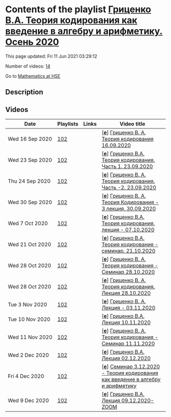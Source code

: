 # Contents of the playlist [Гриценко В.А. Теория кодирования как введение в алгебру и арифметику. Осень 2020](https://www.youtube.com/playlist?list=PLq3E5oubNNoAFXJrHntywB-kpzK6c_jhV)

This page updated: Fri 11 Jun 2021 03:29:12

Number of videos: [14](#videos)

Go to [Mathematics at HSE](../README.md)

## Description



## Videos

|Date|Playlists|Links|Video title|
|---|---|---|---|
| Wed&nbsp;16&nbsp;Sep&nbsp;2020 | [102](../playlists/102 "Гриценко В.А. Теория кодирования как введение в алгебру и арифметику. Осень 2020") |  | [[**e**](https://studio.youtube.com/video/NtL_v6tm_uc/edit "Edit")] [Гриценко В. А.  Теория кодирования 16.09.2020](https://www.youtube.com/watch?v=NtL_v6tm_uc&list=PLq3E5oubNNoAFXJrHntywB-kpzK6c_jhV "&#34;Теория кодирования как введение в алгебру и арифметику&#34;&#013;Дисциплина общефакультетского пула&#013;Факультет математики НИУ ВШЭ&#013;1, 2 модуль&#013;Гриценко Валерий Алексеевич") |
| Wed&nbsp;23&nbsp;Sep&nbsp;2020 | [102](../playlists/102 "Гриценко В.А. Теория кодирования как введение в алгебру и арифметику. Осень 2020") |  | [[**e**](https://studio.youtube.com/video/DDVCMDiZN_w/edit "Edit")] [Гриценко В.А.  Теория кодирования. Часть 1. 23.09.2020](https://www.youtube.com/watch?v=DDVCMDiZN_w&list=PLq3E5oubNNoAFXJrHntywB-kpzK6c_jhV "Теория кодирования как введение в алгебру и арифметику&#013;Дисциплина общефакультетского пула&#013;Факультет математики&#013;Гриценко Валерий Алексеевич") |
| Thu&nbsp;24&nbsp;Sep&nbsp;2020 | [102](../playlists/102 "Гриценко В.А. Теория кодирования как введение в алгебру и арифметику. Осень 2020") |  | [[**e**](https://studio.youtube.com/video/OA3MQeJm1gU/edit "Edit")] [Гриценко В. А. Теория кодирования. Часть -2. 23.09.2020](https://www.youtube.com/watch?v=OA3MQeJm1gU&list=PLq3E5oubNNoAFXJrHntywB-kpzK6c_jhV "Теория кодирования как введение в алгебру и арифметику&#013;Дисциплина общефакультетского пула&#013;Факультет математики&#013;1, 2 модуль&#013;Гриценко Валерий Алексеевич") |
| Wed&nbsp;30&nbsp;Sep&nbsp;2020 | [102](../playlists/102 "Гриценко В.А. Теория кодирования как введение в алгебру и арифметику. Осень 2020") |  | [[**e**](https://studio.youtube.com/video/qhxnmj_4ums/edit "Edit")] [Гриценко В. А. Теория Кодирования - 3  лекция, 30.09.2020](https://www.youtube.com/watch?v=qhxnmj_4ums&list=PLq3E5oubNNoAFXJrHntywB-kpzK6c_jhV "Теория кодирования как введение в алгебру и арифметику&#013;Дисциплина общефакультетского пула&#013;Факультет математики&#013;Гриценко Валерий Алексеевич") |
| Wed&nbsp;7&nbsp;Oct&nbsp;2020 | [102](../playlists/102 "Гриценко В.А. Теория кодирования как введение в алгебру и арифметику. Осень 2020") |  | [[**e**](https://studio.youtube.com/video/LPVLVUNdDng/edit "Edit")] [Гриценко В.А.  Теория кодирования, лекция - 07.10.2020](https://www.youtube.com/watch?v=LPVLVUNdDng&list=PLq3E5oubNNoAFXJrHntywB-kpzK6c_jhV "Теория кодирования как введение в алгебру и арифметику&#013;Дисциплина общефакультетского пула&#013;Факультет математики НИУ ВШЭ&#013;Гриценко Валерий Алексеевич") |
| Wed&nbsp;21&nbsp;Oct&nbsp;2020 | [102](../playlists/102 "Гриценко В.А. Теория кодирования как введение в алгебру и арифметику. Осень 2020") |  | [[**e**](https://studio.youtube.com/video/V3ywjnThhwc/edit "Edit")] [Гриценко В.А.  Теория кодирования - семинар. 21.10.2020](https://www.youtube.com/watch?v=V3ywjnThhwc&list=PLq3E5oubNNoAFXJrHntywB-kpzK6c_jhV "2020 год&#013;Теория кодирования как введение в алгебру и арифметику&#013;Дисциплина общефакультетского пула&#013;Факультет математики&#013;1 модуль&#013;Гриценко Валерий Алексеевич") |
| Wed&nbsp;28&nbsp;Oct&nbsp;2020 | [102](../playlists/102 "Гриценко В.А. Теория кодирования как введение в алгебру и арифметику. Осень 2020") |  | [[**e**](https://studio.youtube.com/video/hmzWRrLSPck/edit "Edit")] [Гриценко В. А. Теория кодирования - Семинар 28.10.2020](https://www.youtube.com/watch?v=hmzWRrLSPck&list=PLq3E5oubNNoAFXJrHntywB-kpzK6c_jhV "Теория кодирования как введение в алгебру и арифметику&#013;Дисциплина общефакультетского пула&#013;Факультет математики&#013;1, 2 модуль&#013;Преподаватель: Гриценко Валерий Алексеевич") |
| Wed&nbsp;28&nbsp;Oct&nbsp;2020 | [102](../playlists/102 "Гриценко В.А. Теория кодирования как введение в алгебру и арифметику. Осень 2020") |  | [[**e**](https://studio.youtube.com/video/xX4yvgpMjJE/edit "Edit")] [Гриценко В. А.  Теория кодирования. Лекция 28.10.2020](https://www.youtube.com/watch?v=xX4yvgpMjJE&list=PLq3E5oubNNoAFXJrHntywB-kpzK6c_jhV "Теория кодирования как введение в алгебру и арифметику&#013;Дисциплина общефакультетского пула&#013;Факультет математики&#013;2 модуль&#013;Преподаватель Гриценко Валерий Алексеевич") |
| Tue&nbsp;3&nbsp;Nov&nbsp;2020 | [102](../playlists/102 "Гриценко В.А. Теория кодирования как введение в алгебру и арифметику. Осень 2020") |  | [[**e**](https://studio.youtube.com/video/xRJ8nymjaow/edit "Edit")] [Гриценко В. А.  Лекция - 03.11.2020](https://www.youtube.com/watch?v=xRJ8nymjaow&list=PLq3E5oubNNoAFXJrHntywB-kpzK6c_jhV "Теория Кодирования как введение в Алгебру и Арифметику&#013;профессор Гриценко Валерий Алексеевич&#013;2 модуль 2020 года") |
| Tue&nbsp;10&nbsp;Nov&nbsp;2020 | [102](../playlists/102 "Гриценко В.А. Теория кодирования как введение в алгебру и арифметику. Осень 2020") |  | [[**e**](https://studio.youtube.com/video/3KEjzPfyrNc/edit "Edit")] [Гриценко В.А.  Лекция 10.11.2020](https://www.youtube.com/watch?v=3KEjzPfyrNc&list=PLq3E5oubNNoAFXJrHntywB-kpzK6c_jhV "2020 г.&#013;Теория кодирования как введение в алгебру и арифметику&#013;Дисциплина общефакультетского пула&#013;Факультет математики&#013;2 модуль&#013;Преподаватель: Гриценко Валерий Алексеевич") |
| Wed&nbsp;11&nbsp;Nov&nbsp;2020 | [102](../playlists/102 "Гриценко В.А. Теория кодирования как введение в алгебру и арифметику. Осень 2020") |  | [[**e**](https://studio.youtube.com/video/P4ii1wb-HcQ/edit "Edit")] [Гриценко В. А.  Теория кодирования - Семинар 11.11.2020](https://www.youtube.com/watch?v=P4ii1wb-HcQ&list=PLq3E5oubNNoAFXJrHntywB-kpzK6c_jhV "2020&#013;Дисциплина общефакультетского пула&#013;Факультет математики&#013;2 модуль&#013; Гриценко Валерий Алексеевич") |
| Wed&nbsp;2&nbsp;Dec&nbsp;2020 | [102](../playlists/102 "Гриценко В.А. Теория кодирования как введение в алгебру и арифметику. Осень 2020") |  | [[**e**](https://studio.youtube.com/video/bbQcPyslwmE/edit "Edit")] [Гриценко В.А.  Лекция 02.12.2020](https://www.youtube.com/watch?v=bbQcPyslwmE&list=PLq3E5oubNNoAFXJrHntywB-kpzK6c_jhV "Теория кодирования как введение в алгебру и арифметику&#013;Дисциплина общефакультетского пула&#013;Факультет математики&#013;2 модуль&#013;Преподаватель: Гриценко Валерий Алексеевич") |
| Fri&nbsp;4&nbsp;Dec&nbsp;2020 | [102](../playlists/102 "Гриценко В.А. Теория кодирования как введение в алгебру и арифметику. Осень 2020") |  | [[**e**](https://studio.youtube.com/video/DwF_buq9SzA/edit "Edit")] [Семинар 3.12.2020  - Теория кодирования как введение в алгебру и арифметику](https://www.youtube.com/watch?v=DwF_buq9SzA&list=PLq3E5oubNNoAFXJrHntywB-kpzK6c_jhV "Теория кодирования как введение в алгебру и арифметику&#013;Факультет математики&#013;2 модуль&#013;Преподаватель Гриценко Валерий Алексеевич") |
| Wed&nbsp;9&nbsp;Dec&nbsp;2020 | [102](../playlists/102 "Гриценко В.А. Теория кодирования как введение в алгебру и арифметику. Осень 2020") |  | [[**e**](https://studio.youtube.com/video/cVPIzBro8oU/edit "Edit")] [Гриценко В.А. Лекция 09.12.2020- ZOOM](https://www.youtube.com/watch?v=cVPIzBro8oU&list=PLq3E5oubNNoAFXJrHntywB-kpzK6c_jhV "Теория кодирования&#013;гриценко В.А.") |
